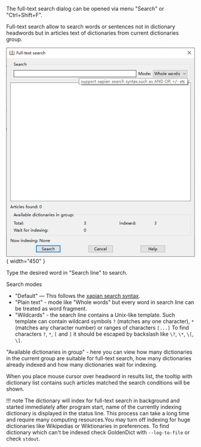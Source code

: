 The full-text search dialog can be opened via menu "Search" or "Ctrl+Shift+F".

Full-text search allow to search words or sentences not in dictionary headwords but in articles text of dictionaries from current dictionaries group.

![full text serach](img/fulltext.png){ width="450" }

Type the desired word in "Search line" to search.

Search modes

* "Default" — This follows the [xapian search syntax](https://xapian.org/docs/queryparser.html). 
* "Plain text" - mode like "Whole words" but every word in search line can be treated as word fragment.
* "Wildcards" - the search line contains a Unix-like template. Such template can contain wildcard symbols `?` (matches any one character), `*` (matches any character number) or ranges of characters `[...]` To find characters `?`, `*`, `[` and `]` it should be escaped by backslash like `\?`, `\*`, `\[`, `\]`.

"Available dictionaries in group" - here you can view how many dictionaries in the current group are suitable for full-text search, how many dictionaries already indexed and how many dictionaries wait for indexing.

When you place mouse cursor over headword in results list, the tooltip with dictionary list contains such articles matched the search conditions will be shown.

!!! note
    The dictionary will index for full-text search in background and started immediately after program start, name of the currently indexing dictionary is displayed in the status line. This process can take a long time and require many computing resources.You may turn off indexing for huge dictionaries like Wikipedias or Wiktionaries in preferences. To find dictionary which can't be indexed check GoldenDict with `--log-to-file` or check `stdout`.
